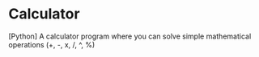 # Calculator
[Python] A calculator program where you can solve simple mathematical operations (+, -, x, /, ^, %)
